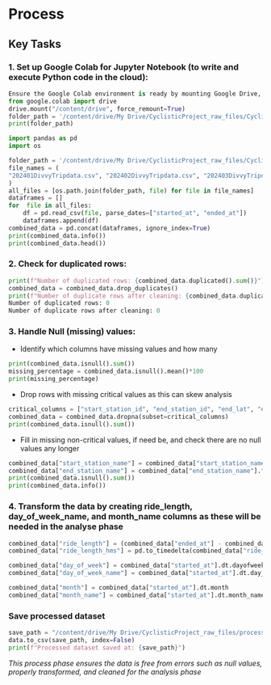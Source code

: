 # Process
## Key Tasks
### 1. Set up Google Colab for Jupyter Notebook (to write and execute Python code in the cloud): 
```python
Ensure the Google Colab environment is ready by mounting Google Drive, installing necessary libraries, uploading the folder containing all 12 data files needed for the project, and combining all files as a single dataset
from google.colab import drive
drive.mount("/content/drive", force_remount=True)
folder_path = '/content/drive/My Drive/CyclisticProject_raw_files/CyclisticTripData2024'
print(folder_path)

import pandas as pd
import os

folder_path = '/content/drive/My Drive/CyclisticProject_raw_files/CyclisticTripData2024'
file_names = (
"202401DivvyTripdata.csv", "202402DivvyTripdata.csv", "202403DivvyTripdata.csv", "202404DivvyTripdata.csv", "202405DivvyTripdata.csv", "202406DivvyTripdata.csv", "202407DivvyTripdata.csv", "202408DivvyTripdata.csv", "202409DivvyTripdata.csv", "202410DivvyTripdata.csv", "202411DivvyTripdata.csv", "202412DivvyTripdata.csv"
)
all_files = [os.path.join(folder_path, file) for file in file_names]
dataframes = []
for  file in all_files:
    df = pd.read_csv(file, parse_dates=["started_at", "ended_at"])
    dataframes.append(df)
combined_data = pd.concat(dataframes, ignore_index=True)
print(combined_data.info())
print(combined_data.head())
```
### 2. Check for duplicated rows:
```python
print(f"Number of duplicated rows: {combined_data.duplicated().sum()}")
combined_data = combined_data.drop_duplicates()
print(f"Number of duplicate rows after cleaning: {combined_data.duplicated().sum()}")
Number of duplicated rows: 0
Number of duplicate rows after cleaning: 0
```
### 3. Handle Null (missing) values: 
- Identify which columns have missing values and how many
```python
print(combined_data.isnull().sum())
missing_percentage = combined_data.isnull().mean()*100
print(missing_percentage)
```
- Drop rows with missing critical values as this can skew analysis
```python
critical_columns = ["start_station_id", "end_station_id", "end_lat", "end_lng"]
combined_data = combined_data.dropna(subset=critical_columns)
print(combined_data.isnull().sum())
```
- Fill in missing non-critical values, if need be, and check there are no null values any longer 
```python
combined_data["start_station_name"] = combined_data["start_station_name"].fillna("Unknown Station")
combined_data["end_station_name"] = combined_data["end_station_name"].fillna("Unknown Station")
print(combined_data.isnull().sum())
print(combined_data.info())
```
### 4. Transform the data by creating ride_length, day_of_week_name, and month_name columns as these will be needed in the analyse phase
```python
combined_data["ride_length"] = (combined_data["ended_at"] - combined_data["started_at"]).dt.total_seconds()
combined_data["ride_length_hms"] = pd.to_timedelta(combined_data["ride_length"], unit="s")

combined_data["day_of_week"] = combined_data["started_at"].dt.dayofweek
combined_data["day_of_week_name"] = combined_data["started_at"].dt.day_name()

combined_data["month"] = combined_data["started_at"].dt.month
combined_data["month_name"] = combined_data["started_at"].dt.month_name()
```
### Save processed dataset
```python 
save_path = "/content/drive/My Drive/CyclisticProject_raw_files/processed_data.csv"
data.to_csv(save_path, index=False)
print(f"Processed dataset saved at: {save_path}")
```
*This process phase ensures the data is free from errors such as null values, properly transformed, and cleaned for the analysis phase*
